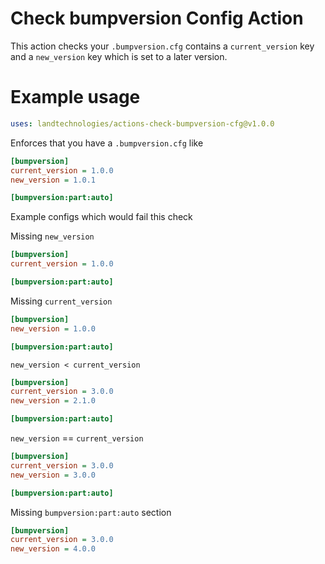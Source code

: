 # Check bumpversion Config Action

This action checks your `.bumpversion.cfg` contains a `current_version` key and a `new_version` key which is set to a later version.

# Example usage

```yaml
uses: landtechnologies/actions-check-bumpversion-cfg@v1.0.0
```

Enforces that you have a `.bumpversion.cfg` like
```cfg
[bumpversion]
current_version = 1.0.0
new_version = 1.0.1

[bumpversion:part:auto]
```

Example configs which would fail this check

Missing `new_version`
```cfg
[bumpversion]
current_version = 1.0.0

[bumpversion:part:auto]
```

Missing `current_version`
```cfg
[bumpversion]
new_version = 1.0.0

[bumpversion:part:auto]
```

`new_version < current_version`
```cfg
[bumpversion]
current_version = 3.0.0
new_version = 2.1.0

[bumpversion:part:auto]
```

`new_version` == `current_version`
```cfg
[bumpversion]
current_version = 3.0.0
new_version = 3.0.0

[bumpversion:part:auto]
```

Missing `bumpversion:part:auto` section
```cfg
[bumpversion]
current_version = 3.0.0
new_version = 4.0.0
```
